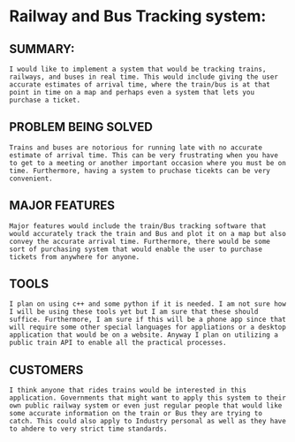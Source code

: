 # Railway and Bus Tracking system:

## SUMMARY:
	I would like to implement a system that would be tracking trains, railways, and buses in real time. This would include giving the user accurate estimates of arrival time, where the train/bus is at that point in time on a map and perhaps even a system that lets you purchase a ticket. 

## PROBLEM BEING SOLVED
	Trains and buses are notorious for running late with no accurate estimate of arrival time. This can be very frustrating when you have to get to a meeting or another important occasion where you must be on time. Furthermore, having a system to pruchase ticekts can be very convenient. 

## MAJOR FEATURES
	Major features would include the train/Bus tracking software that would accurately track the train and Bus and plot it on a map but also convey the accurate arrival time. Furthermore, there would be some sort of purchasing system that would enable the user to purchase tickets from anywhere for anyone. 

## TOOLS
	I plan on using c++ and some python if it is needed. I am not sure how I will be using these tools yet but I am sure that these should suffice. Furthermore, I am sure if this will be a phone app since that will require some other special languages for appliations or a desktop application that would be on a website. Anyway I plan on utilizing a public train API to enable all the practical processes. 

## CUSTOMERS
    I think anyone that rides trains would be interested in this application. Governments that might want to apply this system to their own public railway system or even just regular people that would like some accurate information on the train or Bus they are trying to catch. This could also apply to Industry personal as well as they have to ahdere to very strict time standards. 

